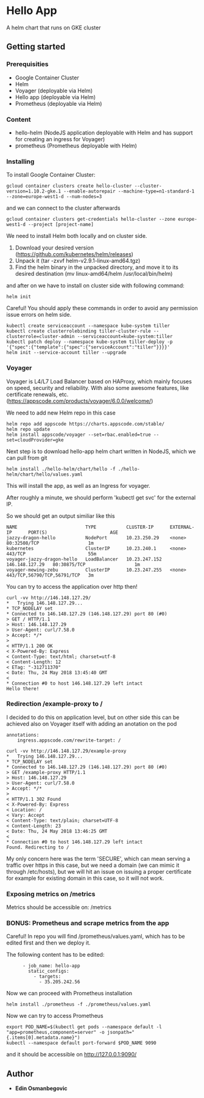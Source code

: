 # Hello App

A helm chart that runs on GKE cluster

## Getting started

### Prerequisities

* Google Container Cluster
* Helm
* Voyager (deployable via Helm)
* Hello app (deployable via Helm)
* Prometheus (deployable via Helm)

### Content

* hello-helm (NodeJS application deployable with Helm and has support for creating an ingress for Voyager)
* prometheus (Prometheus deployable with Helm)

### Installing

To install Google Container Cluster:

```
gcloud container clusters create hello-cluster --cluster-version=1.10.2-gke.1 --enable-autorepair --machine-type=n1-standard-1 --zone=europe-west1-d --num-nodes=3
```

and we can connect to the cluster afterwards

```
gcloud container clusters get-credentials hello-cluster --zone europe-west1-d --project [project-name]
```

We need to install Helm both locally and on cluster side.

1. Download your desired version (https://github.com/kubernetes/helm/releases)
2. Unpack it (tar -zxvf helm-v2.9.1-linux-amd64.tgz)
3. Find the helm binary in the unpacked directory, and move it to its desired destination (mv linux-amd64/helm /usr/local/bin/helm)

and after on we have to install on cluster side with following command:

```
helm init
```

Careful! You should apply these commands in order to avoid any permission issue errors on helm side.

```
kubectl create serviceaccount --namespace kube-system tiller
kubectl create clusterrolebinding tiller-cluster-rule --clusterrole=cluster-admin --serviceaccount=kube-system:tiller
kubectl patch deploy --namespace kube-system tiller-deploy -p '{"spec":{"template":{"spec":{"serviceAccount":"tiller"}}}}'      
helm init --service-account tiller --upgrade
```
### Voyager

Voyager is L4/L7 Load Balancer based on HAProxy, which mainly focuses on speed, security and reliability. With also some awesome features, like certificate renewals, etc. (https://appscode.com/products/voyager/6.0.0/welcome/)

We need to add new Helm repo in this case

```
helm repo add appscode https://charts.appscode.com/stable/
helm repo update
helm install appscode/voyager --set=rbac.enabled=true --set=cloudProvider=gke
```

Next step is to download hello-app helm chart written in NodeJS, which we can pull from git

```
helm install ./hello-helm/chart/hello -f ./hello-helm/chart/hello/values.yaml
```

This will install the app, as well as an Ingress for voyager.

After roughly a minute, we should perform 'kubectl get svc' for the external IP.

So we should get an output similiar like this

```
NAME                         TYPE           CLUSTER-IP      EXTERNAL-IP      PORT(S)                       AGE
jazzy-dragon-hello           NodePort       10.23.250.29    <none>           80:32508/TCP                  1m
kubernetes                   ClusterIP      10.23.240.1     <none>           443/TCP                       55m
voyager-jazzy-dragon-hello   LoadBalancer   10.23.247.152   146.148.127.29   80:30875/TCP                  1m
voyager-mewing-zebu          ClusterIP      10.23.247.255   <none>           443/TCP,56790/TCP,56791/TCP   3m
```

You can try to access the application over http then!

```
curl -vv http://146.148.127.29/
*   Trying 146.148.127.29...
* TCP_NODELAY set
* Connected to 146.148.127.29 (146.148.127.29) port 80 (#0)
> GET / HTTP/1.1
> Host: 146.148.127.29
> User-Agent: curl/7.58.0
> Accept: */*
> 
< HTTP/1.1 200 OK
< X-Powered-By: Express
< Content-Type: text/html; charset=utf-8
< Content-Length: 12
< ETag: "-312711370"
< Date: Thu, 24 May 2018 13:45:40 GMT
< 
* Connection #0 to host 146.148.127.29 left intact
Hello there!
```

### Redirection /example-proxy to /

I decided to do this on application level, but on other side this can be achieved also on Voyager itself with adding an anotation on the pod

```
annotations:
    ingress.appscode.com/rewrite-target: /
```

```
curl -vv http://146.148.127.29/example-proxy
*   Trying 146.148.127.29...
* TCP_NODELAY set
* Connected to 146.148.127.29 (146.148.127.29) port 80 (#0)
> GET /example-proxy HTTP/1.1
> Host: 146.148.127.29
> User-Agent: curl/7.58.0
> Accept: */*
> 
< HTTP/1.1 302 Found
< X-Powered-By: Express
< Location: /
< Vary: Accept
< Content-Type: text/plain; charset=UTF-8
< Content-Length: 23
< Date: Thu, 24 May 2018 13:46:25 GMT
< 
* Connection #0 to host 146.148.127.29 left intact
Found. Redirecting to /
```

My only concern here was the term 'SECURE', which can mean serving a traffic over https in this case, but we need a domain (we can mimic it through /etc/hosts), but we will hit an issue on issuing a proper certificate for example for existing domain in this case, so it will not work.

### Exposing metrics on /metrics

Metrics should be accessible on: /metrics

### BONUS: Prometheus and scrape metrics from the app

Careful! In repo you will find /prometheus/values.yaml, which has to be edited first and then we deploy it.

The following content has to be edited:

```
      - job_name: hello-app
        static_configs:
          - targets:
            - 35.205.242.56
```

Now we can proceed with Prometheus installation

```
helm install ./prometheus -f ./prometheus/values.yaml
```

Now we can try to access Prometheus

```
export POD_NAME=$(kubectl get pods --namespace default -l "app=prometheus,component=server" -o jsonpath="{.items[0].metadata.name}")
kubectl --namespace default port-forward $POD_NAME 9090
```

and it should be accessible on http://127.0.0.1:9090/

## Author
* **Edin Osmanbegovic**
